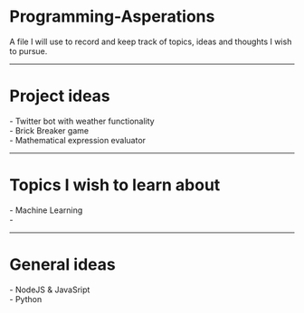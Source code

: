 # Programming-Asperations
A file I will use to record and keep track of topics, ideas and thoughts I wish to pursue.


-------------------------------------------------------------------------
<h1> Project ideas </h1>
- Twitter bot with weather functionality <br>
- Brick Breaker game <br>
- Mathematical expression evaluator <br>




-------------------------------------------------------------------------
<h1> Topics I wish to learn about </h1>
- Machine Learning <br>
-



-------------------------------------------------------------------------
<h1> General ideas </h1>
- NodeJS & JavaSript <br>
- Python
